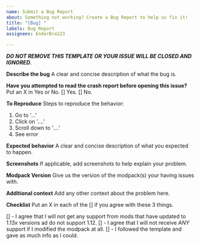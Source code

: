 ```yaml
---
name: Submit a Bug Report
about: Something not working? Create a Bug Report to help us fix it!
title: "[Bug] "
labels: Bug Report
assignees: EnderBro123

---
```


***DO NOT REMOVE THIS TEMPLATE OR YOUR ISSUE WILL BE CLOSED AND IGNORED.***

**Describe the bug**
A clear and concise description of what the bug is.

**Have you attempted to read the crash report before opening this issue?**
Put an X in Yes or No.
[] Yes.
[] No.

**To Reproduce**
Steps to reproduce the behavior:
1. Go to '...'
2. Click on '....'
3. Scroll down to '....'
4. See error

**Expected behavior**
A clear and concise description of what you expected to happen.

**Screenshots**
If applicable, add screenshots to help explain your problem.

**Modpack Version**
Give us the version of the modpack(s) your having issues with.

**Additional context**
Add any other context about the problem here.

**Checklist**
Put an X in each of the [] if you agree with these 3 things.

[] - I agree that I will not get any support from mods that have updated to 1.13x versions ad do not support 1.12.
[] - I agree that I will not receive *ANY* support if I modified the modpack at all.
[] - I followed the template and gave as much info as I could.
